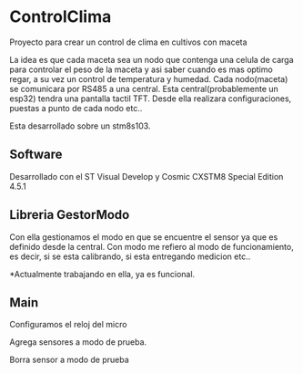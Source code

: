 # ControlClima
 Proyecto para crear un control de clima en cultivos con maceta


La idea es que cada maceta sea un nodo que contenga una celula de carga para controlar el peso de la maceta
y asi saber cuando es mas optimo regar, a su vez un control de temperatura y humedad. Cada nodo(maceta) se comunicara
por RS485 a una central.
Esta central(probablemente un esp32) tendra una pantalla tactil TFT. Desde ella realizara configuraciones, puestas a punto de cada nodo etc..

Esta desarrollado sobre un stm8s103.

Software
---------

Desarrollado con el ST Visual Develop y Cosmic CXSTM8 Special Edition 4.5.1

Libreria GestorModo
---------------------

Con ella gestionamos el modo en que se encuentre el sensor ya que es definido desde la central.
Con modo me refiero al modo de funcionamiento, es decir, si se esta calibrando, si esta entregando medicion etc..

*Actualmente trabajando en ella, ya es funcional.


Main
-------------

Configuramos el reloj del micro

Agrega sensores a modo de prueba.

Borra sensor a modo de prueba
